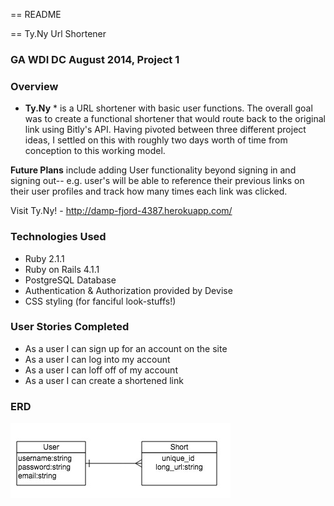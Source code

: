 == README

== Ty.Ny Url Shortener

### GA WDI DC August 2014, Project 1

### Overview

* **Ty.Ny** * is a URL shortener with basic user functions. The overall goal was to create a functional shortener that would route back to the original link using Bitly's API. Having pivoted between three different project ideas, I settled on this with roughly two days worth of time from conception to this working model.

**Future Plans** include adding User functionality beyond signing in and signing out-- e.g. user's will be able to reference their previous links on their user profiles and track how many times each link was clicked. 

Visit Ty.Ny! - http://damp-fjord-4387.herokuapp.com/

### Technologies Used

* Ruby 2.1.1
* Ruby on Rails 4.1.1
* PostgreSQL Database
* Authentication & Authorization provided by Devise
* CSS styling (for fanciful look-stuffs!)

### User Stories Completed

* As a user I can sign up for an account on the site
* As a user I can log into my account
* As a user I can loff off of my account
* As a user I can create a shortened link


### ERD

![](Ty.Ny.jpg)


